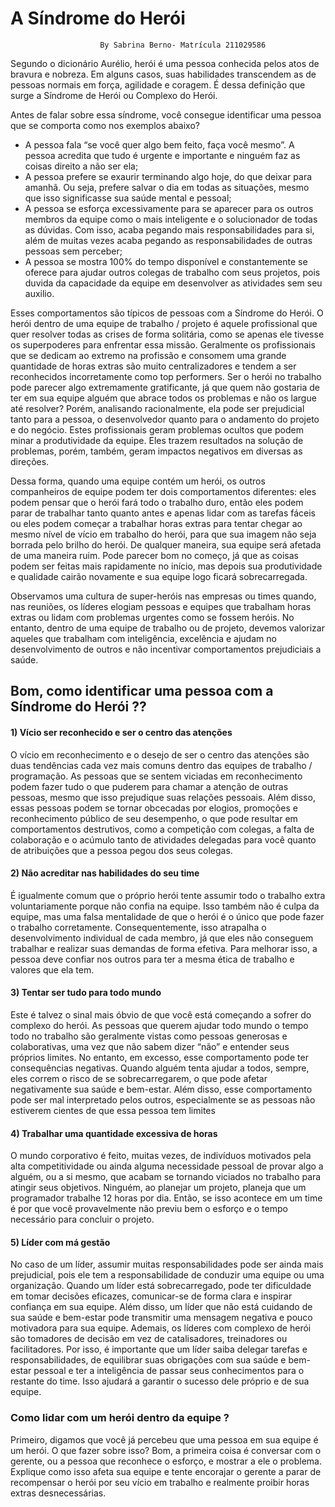# A Síndrome do Herói 

						By Sabrina Berno- Matrícula 211029586

Segundo o dicionário Aurélio, herói é uma pessoa conhecida pelos atos de bravura e nobreza. Em alguns casos, suas habilidades transcendem as de pessoas normais em força, agilidade e coragem. É dessa definição que surge a Síndrome de Herói ou Complexo do Herói.

Antes de falar sobre essa síndrome, você consegue identificar uma pessoa que se comporta como nos exemplos abaixo?
 
 - A pessoa fala “se você quer algo bem feito, faça você mesmo”. A pessoa acredita que tudo é urgente e importante e ninguém faz as coisas direito a não ser ela;
 - A pessoa prefere se exaurir terminando algo hoje, do que deixar para amanhã. Ou seja, prefere salvar o dia em todas as situações, mesmo que isso significasse sua saúde mental e pessoal;
 - A pessoa se esforça excessivamente para se aparecer para os outros membros da equipe como o mais inteligente e o solucionador de todas as dúvidas. Com isso, acaba pegando mais responsabilidades para si, além de muitas vezes acaba pegando as responsabilidades de outras pessoas sem perceber;
 - A pessoa se mostra 100% do tempo disponível e constantemente se oferece para ajudar outros colegas de  trabalho com seus projetos, pois duvida da capacidade da equipe em desenvolver as atividades sem seu auxilio.
 
 Esses comportamentos são típicos de pessoas com a Síndrome do Herói. O herói dentro de uma equipe de trabalho / projeto é aquele profissional que quer resolver todas as crises de forma solitária, como se apenas ele tivesse os superpoderes para enfrentar essa missão. Geralmente os profissionais que se dedicam ao extremo na profissão e consomem uma grande quantidade de horas extras são muito centralizadores e tendem a ser reconhecidos incorretamente como top performers.  Ser o herói no trabalho pode parecer algo extremamente gratificante, já que quem não gostaria de ter em sua equipe alguém que abrace todos os problemas e não os largue até resolver? Porém,  analisando racionalmente, ela pode ser prejudicial tanto para a pessoa, o desenvolvedor quanto para o andamento do projeto e do negócio.  Estes profissionais geram problemas ocultos que podem minar a produtividade da equipe. Eles trazem resultados na solução de problemas, porém, também, geram impactos negativos em diversas as direções.
 
 Dessa forma, quando uma equipe contém um herói, os outros companheiros de equipe podem ter dois comportamentos diferentes: eles podem pensar que o herói fará todo o trabalho duro, então eles podem parar de trabalhar tanto quanto antes e apenas lidar com as tarefas fáceis ou eles podem começar a trabalhar horas extras para tentar chegar ao mesmo nível de vício em trabalho do herói, para que sua imagem não seja borrada pelo brilho do herói. De qualquer maneira, sua equipe será afetada de uma maneira ruim. Pode parecer bom no começo, já que as coisas podem ser feitas mais rapidamente no início, mas depois sua produtividade e qualidade cairão novamente e sua equipe logo ficará sobrecarregada.
 
 Observamos uma cultura de super-heróis nas empresas ou times quando, nas reuniões, os líderes elogiam pessoas e equipes que trabalham horas extras ou lidam com problemas urgentes como se fossem heróis. No entanto, dentro de uma equipe de trabalho ou de projeto, devemos valorizar aqueles que trabalham com inteligência, excelência e ajudam no desenvolvimento de outros e não incentivar comportamentos prejudiciais a saúde.
 
## Bom, como identificar uma pessoa com a Síndrome do Herói ??

#### 1) Vício ser reconhecido e ser o centro das atenções 

O vício em reconhecimento e o desejo de ser o centro das atenções são duas tendências cada vez mais comuns dentro das equipes de trabalho / programação. As pessoas que se sentem viciadas em reconhecimento podem fazer tudo o que puderem para chamar a atenção de outras pessoas, mesmo que isso prejudique suas relações pessoais. Além disso, essas pessoas podem se tornar obcecadas por elogios, promoções e reconhecimento público de seu desempenho, o que pode resultar em comportamentos destrutivos, como a competição com colegas, a falta de colaboração e o acúmulo tanto de atividades delegadas para você quanto de atribuições que a pessoa pegou dos seus colegas. 

#### 2) Não acreditar nas habilidades do seu time 

É igualmente comum que o próprio herói tente assumir todo o trabalho extra voluntariamente porque não confia na equipe. Isso também não é culpa da equipe, mas uma falsa mentalidade de que o herói é o único que pode fazer o trabalho corretamente. Consequentemente, isso atrapalha o desenvolvimento individual de cada membro, já que eles não conseguem trabalhar e realizar suas demandas de forma efetiva. Para melhorar isso, a pessoa deve confiar nos outros para ter a mesma ética de trabalho e valores que ela tem. 

#### 3) Tentar ser tudo para todo mundo 

Este é talvez o sinal mais óbvio de que você está começando a sofrer do complexo do herói. As pessoas que querem ajudar todo mundo o tempo todo no trabalho são geralmente vistas como pessoas generosas e colaborativas, uma vez que não sabem dizer “não” e entender seus próprios limites. No entanto, em excesso, esse comportamento pode ter consequências negativas. Quando alguém tenta ajudar a todos, sempre, eles correm o risco de se sobrecarregarem, o que pode afetar negativamente sua saúde e bem-estar. Além disso, esse comportamento pode ser mal interpretado pelos outros, especialmente se as pessoas não estiverem cientes de que essa pessoa tem limites

#### 4) Trabalhar uma quantidade excessiva de horas

O mundo corporativo é feito, muitas vezes, de indivíduos motivados pela alta competitividade ou ainda alguma necessidade pessoal de provar algo a alguém, ou a si mesmo, que acabam se tornando viciados no trabalho para atingir seus objetivos. Ninguém, ao planejar um projeto, planeja que um programador trabalhe 12 horas por dia. Então, se isso acontece em um time é por que você provavelmente não previu bem o esforço e o tempo necessário para concluir o projeto. 

#### 5) Líder com má gestão

No caso de um líder, assumir muitas responsabilidades pode ser ainda mais prejudicial, pois ele tem a responsabilidade de conduzir uma equipe ou uma organização. Quando um líder está sobrecarregado, pode ter dificuldade em tomar decisões eficazes, comunicar-se de forma clara e inspirar confiança em sua equipe. Além disso, um líder que não está cuidando de sua saúde e bem-estar pode transmitir uma mensagem negativa e pouco motivadora para sua equipe. Ademais, os líderes com complexo de herói são tomadores de decisão em vez de catalisadores, treinadores ou facilitadores. Por isso, é importante que um líder saiba delegar tarefas e responsabilidades,  de equilibrar suas obrigações com sua saúde e bem-estar pessoal e ter a inteligência de passar seus conhecimentos para o restante do time. Isso ajudará a garantir o sucesso dele próprio e de sua equipe.


### Como lidar com um herói dentro da equipe ?

Primeiro, digamos que você já percebeu que uma pessoa em sua equipe é um herói. O que fazer sobre isso? Bom, a primeira coisa é conversar com o gerente, ou a pessoa que reconhece o esforço, e mostrar a ele o problema. Explique como isso afeta sua equipe e tente encorajar o gerente a parar de recompensar o herói por seu vício em trabalho e realmente proibir horas extras desnecessárias.
